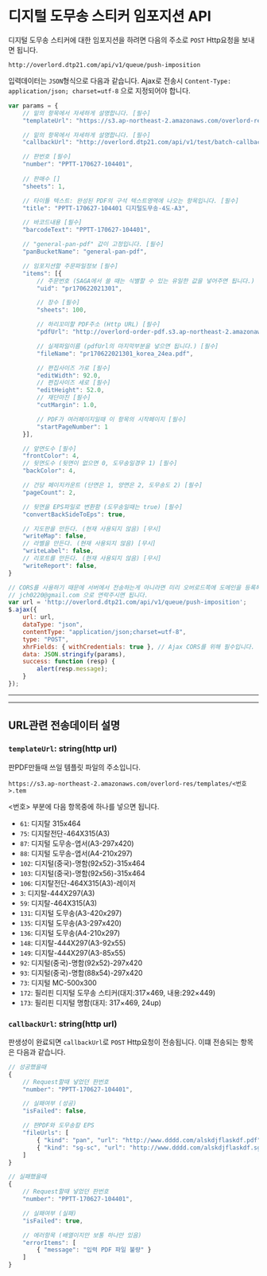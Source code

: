 # 디지털 도무송 스티커 임포지션 API

디지털 도무송 스티커에 대한 임포지션을 하려면 다음의 주소로 `POST` Http요청을 보내면 됩니다.

`http://overlord.dtp21.com/api/v1/queue/push-imposition`

입력데이터는 `JSON`형식으로 다음과 같습니다. Ajax로 전송시 `Content-Type: application/json; charset=utf-8` 으로 지정되어야 합니다.

```Javascript
var params = {
    // 밑의 항목에서 자세하게 설명합니다. [필수]
    "templateUrl": "https://s3.ap-northeast-2.amazonaws.com/overlord-res/templates/135.tem",

    // 밑의 항목에서 자세하게 설명합니다. [필수]
    "callbackUrl": "http://overlord.dtp21.com/api/v1/test/batch-callback",

    // 판번호 [필수]
    "number": "PPTT-170627-104401",
    
    // 판매수 []
    "sheets": 1,

    // 타이틀 텍스트: 완성된 PDF의 구석 텍스트영역에 나오는 항목입니다. [필수]
    "title": "PPTT-170627-104401 디지털도무송-4도-A3",

    // 바코드내용 [필수]
    "barcodeText": "PPTT-170627-104401",

    // "general-pan-pdf" 값이 고정입니다. [필수]
    "panBucketName": "general-pan-pdf",

    // 임포지션할 주문파일정보 [필수]
    "items": [{
        // 주문번호 (SAGA에서 쓸 때는 식별할 수 있는 유일한 값을 넣어주면 됩니다.) [필수]
        "uid": "pr170622021301",

        // 장수 [필수]
        "sheets": 100,

        // 하리꼬미할 PDF주소 (Http URL) [필수]
        "pdfUrl": "http://overlord-order-pdf.s3.ap-northeast-2.amazonaws.com/3FED/pr170622021301_korea_24ea.pdf",

        // 실제파일이름 (pdfUrl의 마지막부분을 넣으면 됩니다.) [필수]
        "fileName": "pr170622021301_korea_24ea.pdf",

        // 편집사이즈 가로 [필수]
        "editWidth": 92.0,
        // 편집사이즈 세로 [필수]
        "editHeight": 52.0,
        // 재단마진 [필수]
        "cutMargin": 1.0,

        // PDF가 여러페이지일때 이 항목의 시작페이지 [필수]
        "startPageNumber": 1
    }],

    // 앞면도수 [필수]
    "frontColor": 4,
    // 뒷면도수 (뒷면이 없으면 0, 도무송일경우 1) [필수]
    "backColor": 4,

    // 건당 페이지카운트 (단면은 1, 양면은 2, 도무송도 2) [필수]
    "pageCount": 2,

    // 뒷면을 EPS파일로 변환함 (도무송일때는 true) [필수]
    "convertBackSideToEps": true,

    // 지도판을 만든다. (현재 사용되지 않음) [무시]
    "writeMap": false,
    // 라벨을 만든다. (현재 사용되지 않음) [무시]
    "writeLabel": false,
    // 리포트를 만든다. (현재 사용되지 않음) [무시]
    "writeReport": false,
}

// CORS를 사용하기 때문에 서버에서 전송하는게 아니라면 미리 오버로드쪽에 도메인을 등록해야 합니다.
// jch0220@gmail.com 으로 연락주시면 됩니다.
var url = 'http://overlord.dtp21.com/api/v1/queue/push-imposition';
$.ajax({
    url: url,
    dataType: "json",
    contentType: "application/json;charset=utf-8",
    type: "POST",
    xhrFields: { withCredentials: true }, // Ajax CORS를 위해 필수입니다. 서버에서 요청할때는 없어도 됩니다.
    data: JSON.stringify(params),
    success: function (resp) {
        alert(resp.message);
    }
});

```

- - -
- - -

## URL관련 전송데이터 설명

### `templateUrl`: string(http url)
판PDF만들때 쓰일 템플릿 파일의 주소입니다.

`https://s3.ap-northeast-2.amazonaws.com/overlord-res/templates/<번호>.tem`

<번호> 부분에 다음 항목중에 하나를 넣으면 됩니다.

 * `61`: 디지탈 315x464
 * `75`: 디지탈전단-464X315(A3)
 * `87`: 디지털 도무송-엽서(A3-297x420)
 * `88`: 디지털 도무송-엽서(A4-210x297)
 * `102`: 디지털(중국)-명함(92x52)-315x464
 * `103`: 디지털(중국)-명함(92x56)-315x464
 * `106`: 디지탈전단-464X315(A3)-레이저
 * `3`: 디지탈-444X297(A3)
 * `59`: 디지탈-464X315(A3)
 * `131`: 디지털 도무송(A3-420x297)
 * `135`: 디지털 도무송(A3-297x420)
 * `136`: 디지털 도무송(A4-210x297)
 * `148`: 디지탈-444X297(A3-92x55)
 * `149`: 디지탈-444X297(A3-85x55)
 * `92`: 디지털(중국)-명함(92x52)-297x420
 * `93`: 디지털(중국)-명함(88x54)-297x420
 * `73`: 디지털 MC-500x300
 * `172`: 필리핀 디지털 도무송 스티커(대지:317×469, 내용:292×449)
 * `173`: 필리핀 디지털 명함(대지: 317×469, 24up)



### `callbackUrl`: string(http url)

판생성이 완료되면 `callbackUrl`로 `POST` Http요청이 전송됩니다. 이떄 전송되는 항목은 다음과 같습니다.

```Javascript
// 성공했을때
{
    // Request할때 넣었던 판번호
    "number": "PPTT-170627-104401",

    // 실패여부 (성공)
    "isFailed": false,

    // 판PDF와 도무송칼 EPS
    "fileUrls": [
        { "kind": "pan", "url": "http://www.dddd.com/alskdjflaskdf.pdf" }
        { "kind": "sg-sc", "url": "http://www.dddd.com/alskdjflaskdf.sg-sc.pdf" }
    ]
}

// 실패했을때
{
    // Request할때 넣었던 판번호
    "number": "PPTT-170627-104401",

    // 실패여부 (실패)
    "isFailed": true,

    // 에러항목 (배열이지만 보통 하나만 있음)
    "errorItems": [
        { "message": "입력 PDF 파일 불량" }
    ]
}

```
